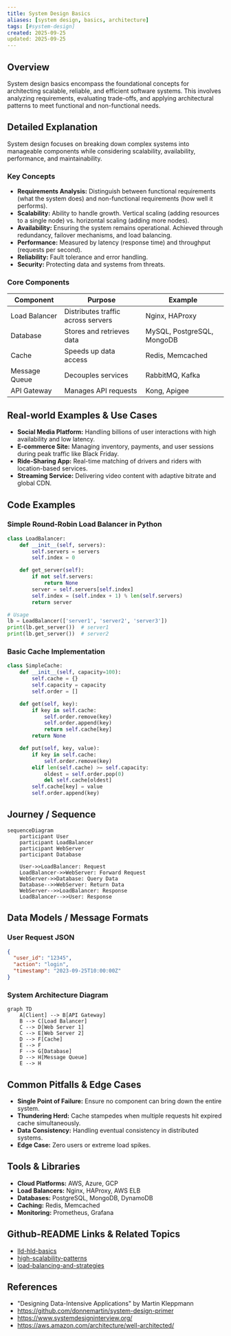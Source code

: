 ```yaml
---
title: System Design Basics
aliases: [system design, basics, architecture]
tags: [#system-design]
created: 2025-09-25
updated: 2025-09-25
---
```


## Overview
System design basics encompass the foundational concepts for architecting scalable, reliable, and efficient software systems. This involves analyzing requirements, evaluating trade-offs, and applying architectural patterns to meet functional and non-functional needs.

## Detailed Explanation
System design focuses on breaking down complex systems into manageable components while considering scalability, availability, performance, and maintainability.

### Key Concepts
- **Requirements Analysis:** Distinguish between functional requirements (what the system does) and non-functional requirements (how well it performs).
- **Scalability:** Ability to handle growth. Vertical scaling (adding resources to a single node) vs. horizontal scaling (adding more nodes).
- **Availability:** Ensuring the system remains operational. Achieved through redundancy, failover mechanisms, and load balancing.
- **Performance:** Measured by latency (response time) and throughput (requests per second).
- **Reliability:** Fault tolerance and error handling.
- **Security:** Protecting data and systems from threats.

### Core Components
| Component | Purpose | Example |
|-----------|---------|---------|
| Load Balancer | Distributes traffic across servers | Nginx, HAProxy |
| Database | Stores and retrieves data | MySQL, PostgreSQL, MongoDB |
| Cache | Speeds up data access | Redis, Memcached |
| Message Queue | Decouples services | RabbitMQ, Kafka |
| API Gateway | Manages API requests | Kong, Apigee |

## Real-world Examples & Use Cases
- **Social Media Platform:** Handling billions of user interactions with high availability and low latency.
- **E-commerce Site:** Managing inventory, payments, and user sessions during peak traffic like Black Friday.
- **Ride-Sharing App:** Real-time matching of drivers and riders with location-based services.
- **Streaming Service:** Delivering video content with adaptive bitrate and global CDN.

## Code Examples
### Simple Round-Robin Load Balancer in Python
```python
class LoadBalancer:
    def __init__(self, servers):
        self.servers = servers
        self.index = 0

    def get_server(self):
        if not self.servers:
            return None
        server = self.servers[self.index]
        self.index = (self.index + 1) % len(self.servers)
        return server

# Usage
lb = LoadBalancer(['server1', 'server2', 'server3'])
print(lb.get_server())  # server1
print(lb.get_server())  # server2
```

### Basic Cache Implementation
```python
class SimpleCache:
    def __init__(self, capacity=100):
        self.cache = {}
        self.capacity = capacity
        self.order = []

    def get(self, key):
        if key in self.cache:
            self.order.remove(key)
            self.order.append(key)
            return self.cache[key]
        return None

    def put(self, key, value):
        if key in self.cache:
            self.order.remove(key)
        elif len(self.cache) >= self.capacity:
            oldest = self.order.pop(0)
            del self.cache[oldest]
        self.cache[key] = value
        self.order.append(key)
```

## Journey / Sequence
```mermaid
sequenceDiagram
    participant User
    participant LoadBalancer
    participant WebServer
    participant Database

    User->>LoadBalancer: Request
    LoadBalancer->>WebServer: Forward Request
    WebServer->>Database: Query Data
    Database-->>WebServer: Return Data
    WebServer-->>LoadBalancer: Response
    LoadBalancer-->>User: Response
```

## Data Models / Message Formats
### User Request JSON
```json
{
  "user_id": "12345",
  "action": "login",
  "timestamp": "2023-09-25T10:00:00Z"
}
```

### System Architecture Diagram
```mermaid
graph TD
    A[Client] --> B[API Gateway]
    B --> C[Load Balancer]
    C --> D[Web Server 1]
    C --> E[Web Server 2]
    D --> F[Cache]
    E --> F
    F --> G[Database]
    D --> H[Message Queue]
    E --> H
```

## Common Pitfalls & Edge Cases
- **Single Point of Failure:** Ensure no component can bring down the entire system.
- **Thundering Herd:** Cache stampedes when multiple requests hit expired cache simultaneously.
- **Data Consistency:** Handling eventual consistency in distributed systems.
- **Edge Case:** Zero users or extreme load spikes.

## Tools & Libraries
- **Cloud Platforms:** AWS, Azure, GCP
- **Load Balancers:** Nginx, HAProxy, AWS ELB
- **Databases:** PostgreSQL, MongoDB, DynamoDB
- **Caching:** Redis, Memcached
- **Monitoring:** Prometheus, Grafana

## Github-README Links & Related Topics
- [lld-hld-basics](../lld-hld-basics/)
- [high-scalability-patterns](../high-scalability-patterns/)
- [load-balancing-and-strategies](../load-balancing-and-strategies/)

## References
- "Designing Data-Intensive Applications" by Martin Kleppmann
- https://github.com/donnemartin/system-design-primer
- https://www.systemdesigninterview.org/
- https://aws.amazon.com/architecture/well-architected/